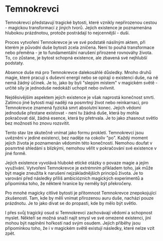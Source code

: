 # Temnokrevci

Temnokrevci představují tragické bytosti, které vznikly nepřirozenou cestou - magickou transformací z jiných tvorů. Jejich existence je poznamenána hlubokou prázdnotou, protože postrádají to nejcennější - duši.

Proces vytvoření Temnokrevce je ve své podstatě násilným aktem, při kterém je původní duše bytosti zcela zničena. Není to pouhá transformace nebo přeměna - je to fundamentální narušení přirozené rovnováhy života. To, co zůstane, je bytost schopná existence, ale zbavená své nejhlubší podstaty.

Absence duše má pro Temnokrevce dalekosáhlé důsledky. Mnoho druhů magie, které pracují s duševní energií nebo se opírají o existenci duše, na ně nemá žádný účinek. Je to, jako by byli "slepým místem" v magickém světě - určité síly je jednoduše nedokáží uchopit nebo ovlivnit.

Nejděsivějším aspektem jejich existence je však naprostá konečnost smrti. Zatímco jiné bytosti mají naději na posmrtný život nebo reinkarnaci, pro Temnokrevce znamená fyzická smrt absolutní konec. Jejich vědomí jednoduše přestane existovat - není tu žádná duše, která by mohla pokračovat dál, žádná esence, která by přetrvala. Je to jako zhasnout světlo bez možnosti ho znovu rozsvítit.

Tento stav lze skutečně vnímat jako formu prokletí. Temnokrevci jsou uvězněni v jediné existenci, bez naděje na cokoliv "po". Každý moment jejich života je poznamenán vědomím této konečnosti. Nemohou doufat v posmrtné shledání s blízkými, nemohou věřit v pokračování své existence v jiné formě.

Jejich existence vyvolává hluboké etické otázky o povaze magie a jejím využívání. Vytvoření Temnokrevce je extrémním příkladem toho, jak může být magie zneužita k narušení nejzákladnějších principů života. Je to varování před následky příliš ambiciózních magických experimentů a připomínka toho, že některé hranice by neměly být překročeny.

Pro mnohé magicky citlivé bytosti je přítomnost Temnokrevce znepokojující zkušeností. Tam, kde by měli vnímat přirozenou auru duše, nachází pouze prázdnotu. Je to jako dívat se do propasti, kde by mělo být světlo.

I přes svůj tragický osud si Temnokrevci zachovávají vědomí a schopnost myslet. Někteří se možná snaží najít smysl ve své omezené existenci, jiní mohou být naplněni hořkostí nad svým osudem. Jejich příběhy jsou připomínkou toho, že i v magickém světě existují následky, které nelze vzít zpět.